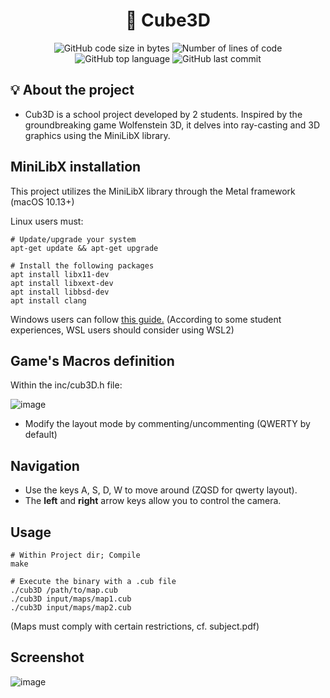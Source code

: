 <h1 align="center">
	🚀 Cube3D
</h1>

<p align="center">
	<img alt="GitHub code size in bytes" src="https://img.shields.io/github/languages/code-size/JBVer/Cube3D?color=lightblue" />
	<img alt="Number of lines of code" src="https://tokei.rs/b1/github/JBVer/Cube3D?category=code" />
	<img alt="GitHub top language" src="https://img.shields.io/github/languages/top/JBVer/Cube3D?color=blue" />
	<img alt="GitHub last commit" src="https://img.shields.io/github/last-commit/JBVer/Cube3D?color=green" />
</p>

## 💡 About the project
* Cub3D is a school project developed by 2 students. Inspired by the groundbreaking game Wolfenstein 3D, it delves into ray-casting and 3D graphics using the MiniLibX library.

## MiniLibX installation
This project utilizes the MiniLibX library through the Metal framework (macOS 10.13+)

Linux users must:
```shell
# Update/upgrade your system
apt-get update && apt-get upgrade

# Install the following packages
apt install libx11-dev
apt install libxext-dev
apt install libbsd-dev
apt install clang
```

Windows users can follow [this guide.](https://github.com/ilkou/minilibx)
(According to some student experiences, WSL users should consider using WSL2)

## Game's Macros definition
Within the inc/cub3D.h file:

![image](https://github.com/JBVer/Cube3D/assets/50697943/a4686eed-a39e-41b3-9c28-4fe0a9c4f6a0)

- Modify the layout mode by commenting/uncommenting (QWERTY by default)

## Navigation
- Use the keys A, S, D, W to move around (ZQSD for qwerty layout).
- The **left** and **right** arrow keys allow you to control the camera.

## Usage
```shell
# Within Project dir; Compile
make

# Execute the binary with a .cub file
./cub3D /path/to/map.cub
./cub3D input/maps/map1.cub
./cub3D input/maps/map2.cub
```
(Maps must comply with certain restrictions, cf. subject.pdf)

## Screenshot
![image](https://github.com/JBVer/Cube3D/assets/50697943/97d61b53-ae75-4115-9ab0-8b1b4e30e660)


